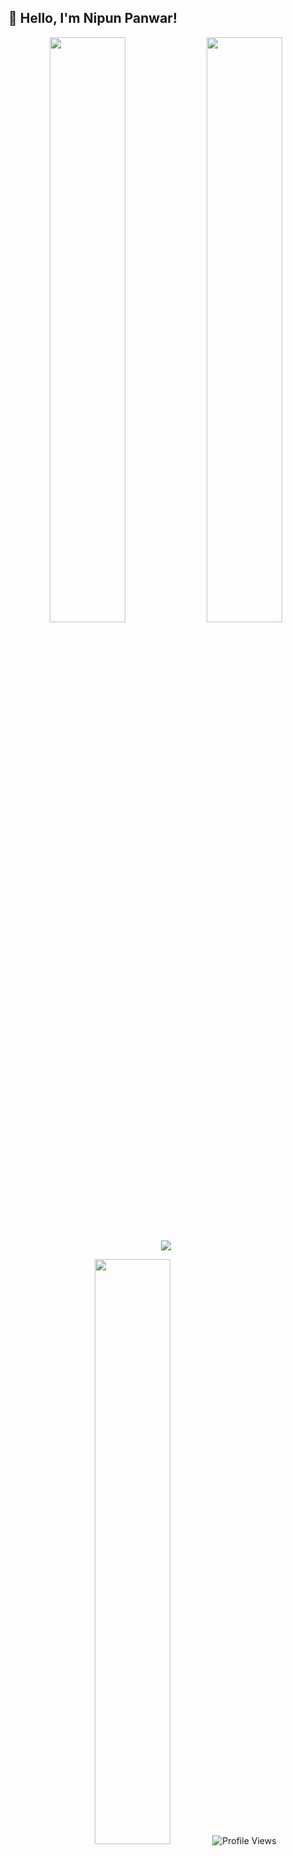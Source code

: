 ## 👋 Hello, I'm Nipun Panwar!

<p align="center">
  <img width="49%" src="https://github-readme-stats.vercel.app/api?username=NipunPanwar&show_icons=true&theme=radical" />
  <img width="49%" src="https://github-readme-streak-stats.herokuapp.com?user=NipunPanwar&theme=radical" />
</p>

<p align="center">
  <img src="https://github-profile-trophy.vercel.app/?username=NipunPanwar&theme=radical&no-frame=true&row=1&column=7" />
</p>

<p align="center">
  <img width="49%" src="https://github-readme-stats.vercel.app/api/top-langs/?username=NipunPanwar&layout=compact&theme=radical" />
  <img src="https://komarev.com/ghpvc/?username=NipunPanwar&style=flat-square&color=blue" alt="Profile Views" />
</p>

---

## 🐍 GitHub Activity Snake

<p align="center">
  <img src="https://raw.githubusercontent.com/NipunPanwar/snk/output/github-contribution-grid-snake.svg" />
</p>
